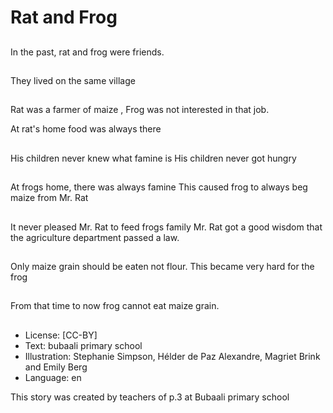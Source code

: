 # Rat and Frog

##
In the past, rat and frog
were friends.

##
They lived on the same
village

##
Rat was a farmer of maize , Frog
was not interested in that job.

At rat's home food was always
there

##
His children never knew
what famine is His
children never got
hungry

##
At frogs home, there
was always famine This
caused frog to always
beg maize from Mr. Rat

##
It never pleased Mr. Rat
to feed frogs family Mr.
Rat got a good wisdom
that the agriculture
department passed a
law.

##
Only maize grain should
be eaten not flour. This
became very hard for
the frog

##
From that time to now
frog cannot eat maize
grain.

##
* License: [CC-BY]
* Text: bubaali primary school
* Illustration: Stephanie Simpson, Hélder de Paz
Alexandre, Magriet Brink and Emily Berg
* Language: en

This story was created by teachers of p.3 at Bubaali primary school
